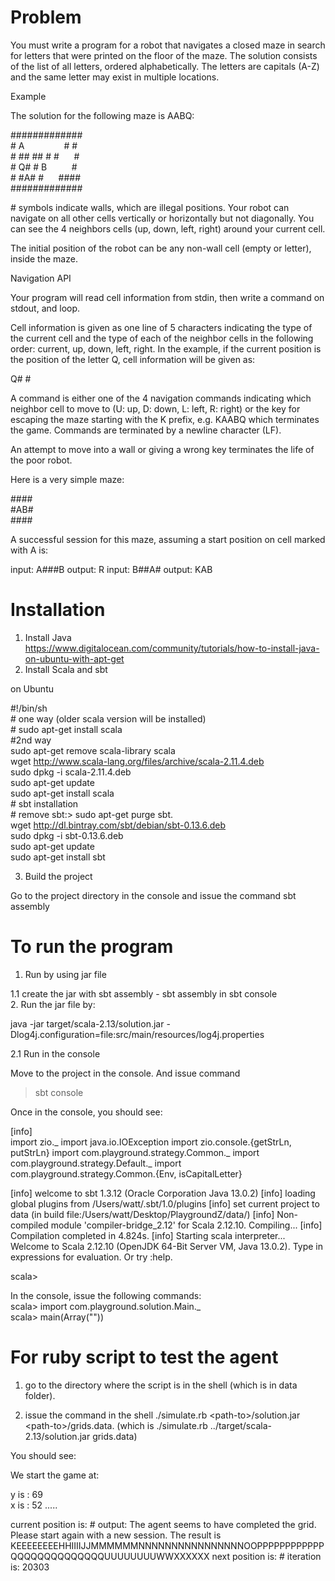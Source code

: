 # Problem

You must write a program for a robot that navigates a closed maze in search for letters that were printed on the
floor of the maze. The solution consists of the list of all letters, ordered alphabetically. The letters are
capitals (A-Z) and the same letter may exist in multiple locations.

Example

The solution for the following maze is AABQ:

\#############  
\#   A&nbsp;&nbsp;&nbsp;&nbsp;&nbsp;&nbsp;&nbsp;&nbsp;&nbsp;&nbsp;&nbsp;&nbsp;&nbsp;&nbsp;&nbsp;&nbsp;#   #  
\# ## ## # # &nbsp;&nbsp;&nbsp;&nbsp;&nbsp;#  
\# Q# #   B  &nbsp;&nbsp;&nbsp;&nbsp;&nbsp;&nbsp;&nbsp;&nbsp;&nbsp;#  
\#  #A# # &nbsp;&nbsp;&nbsp;&nbsp;&nbsp;####  
\#############  

\# symbols indicate walls, which are illegal positions. Your robot can navigate on all other cells vertically or
horizontally but not diagonally. You can see the 4 neighbors cells (up, down, left, right) around your current cell.

The initial position of the robot can be any non-wall cell (empty or letter), inside the maze.

Navigation API

Your program will read cell information from stdin, then write a command on stdout, and loop.

Cell information is given as one line of 5 characters indicating the type of the current cell and the type of each
of the neighbor cells in the following order: current, up, down, left, right. In the example, if the current position
is the position of the letter Q, cell information will be given as:

Q#  #

A command is either one of the 4 navigation commands indicating which neighbor cell to move to
(U: up, D: down, L: left, R: right) or the key for escaping the maze starting with the K prefix, e.g. KAABQ which
terminates the game. Commands are terminated by a newline character (LF).

An attempt to move into a wall or giving a wrong key terminates the life of the poor robot.

Here is a very simple maze:

\####  
\#AB#  
\####  

A successful session for this maze, assuming a start position on cell marked with A is:

 input: A###B
output: R
 input: B##A#
output: KAB

# Installation

1. Install Java  
https://www.digitalocean.com/community/tutorials/how-to-install-java-on-ubuntu-with-apt-get  
2. Install Scala and sbt
  
on Ubuntu
  
\#!/bin/sh  
\# one way (older scala version will be installed)  
\# sudo apt-get install scala  
\#2nd way  
sudo apt-get remove scala-library scala  
wget http://www.scala-lang.org/files/archive/scala-2.11.4.deb  
sudo dpkg -i scala-2.11.4.deb  
sudo apt-get update  
sudo apt-get install scala  
\# sbt installation  
\# remove sbt:>  sudo apt-get purge sbt.  
wget http://dl.bintray.com/sbt/debian/sbt-0.13.6.deb  
sudo dpkg -i sbt-0.13.6.deb  
sudo apt-get update  
sudo apt-get install sbt  
  
3. Build the project  
  
Go to the project directory in the console and issue the command sbt assembly  

# To run the program

1. Run by using jar file  
  
1.1 create the jar with sbt assembly - sbt assembly in sbt console  
2. Run the jar file by:  
  
java -jar target/scala-2.13/solution.jar  -Dlog4j.configuration=file:src/main/resources/log4j.properties
  
2.1 Run in the console  
  
Move to the project in the console.  And issue command  
  
>sbt console  
  
Once in the console, you should see:  
  
[info]  
import zio._
import java.io.IOException
import zio.console.{getStrLn, putStrLn}
import com.playground.strategy.Common._
import com.playground.strategy.Default._
import com.playground.strategy.Common.{Env, isCapitalLetter}

[info] welcome to sbt 1.3.12 (Oracle Corporation Java 13.0.2)
[info] loading global plugins from /Users/watt/.sbt/1.0/plugins
[info] set current project to data (in build file:/Users/watt/Desktop/PlaygroundZ/data/)
[info] Non-compiled module 'compiler-bridge_2.12' for Scala 2.12.10. Compiling...
[info]   Compilation completed in 4.824s.
[info] Starting scala interpreter...
Welcome to Scala 2.12.10 (OpenJDK 64-Bit Server VM, Java 13.0.2).
Type in expressions for evaluation. Or try :help.

scala>
  
In the console, issue the following commands:  
scala> import com.playground.solution.Main._  
scala> main(Array(""))
  
# For ruby script to test the agent

1. go to the directory where the script is in the shell (which is in data folder).

2. issue the command in the shell ./simulate.rb \<path-to\>/solution.jar \<path-to\>/grids.data.
(which is ./simulate.rb ../target/scala-2.13/solution.jar grids.data)

You should see:

We start the game at:

y is : 69  
x is : 52
.....


current position is: #<struct Point x=46, y=106>
output: The agent seems to have completed the grid. Please start again with a new session. The result is KEEEEEEEEHHIIIIJJMMMMMMNNNNNNNNNNNNNNNNOOPPPPPPPPPPPPQQQQQQQQQQQQQQUUUUUUUUWWXXXXXX
next position is: #<struct Point x=46, y=106>
iteration is: 20303

